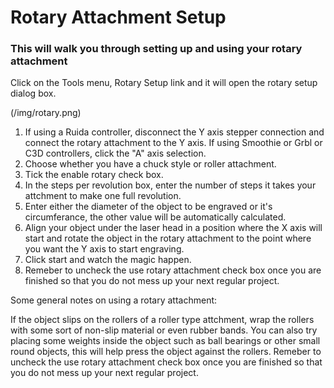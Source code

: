 
# Rotary Attachment Setup

### This will walk you through setting up and using your rotary attachment

Click on the Tools menu, Rotary Setup link and it will open the rotary setup dialog box.

(/img/rotary.png)

1. If using a Ruida controller, disconnect the Y axis stepper connection and connect the rotary attachment to the Y axis. If using Smoothie or Grbl or C3D controllers, click the "A" axis selection.
2. Choose whether you have a chuck style or roller attachment.
3. Tick the enable rotary check box.
4. In the steps per revolution box, enter the number of steps it takes your attchment to make one full revolution.
5. Enter either the diameter of the object to be engraved or it's circumferance, the other value will be automatically calculated.
6. Align your object under the laser head in a position where the X axis will start and rotate the object in the rotary attachment to the point where you want the Y axis to start engraving.
7. Click start and watch the magic happen.
8. Remeber to uncheck the use rotary attachment check box once you are finished so that you do not mess up your next regular project.

Some general notes on using a rotary attachment:

If the object slips on the rollers of a roller type attchment, wrap the rollers with some sort of non-slip material or even rubber bands.
You can also try placing some weights inside the object such as ball bearings or other small round objects, this will help press the object against the rollers.
Remeber to uncheck the use rotary attachment check box once you are finished so that you do not mess up your next regular project.
